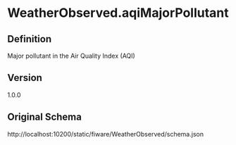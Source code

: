 # WeatherObserved.aqiMajorPollutant

## Definition
Major pollutant in the Air Quality Index (AQI)

## Version
1.0.0

## Original Schema
http://localhost:10200/static/fiware/WeatherObserved/schema.json
